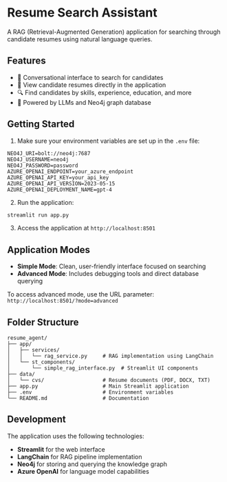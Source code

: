 # Resume Search Assistant

A RAG (Retrieval-Augmented Generation) application for searching through candidate resumes using natural language queries.

## Features

- 💬 Conversational interface to search for candidates
- 📄 View candidate resumes directly in the application
- 🔍 Find candidates by skills, experience, education, and more
- 🧠 Powered by LLMs and Neo4j graph database

## Getting Started

1. Make sure your environment variables are set up in the `.env` file:

```
NEO4J_URI=bolt://neo4j:7687
NEO4J_USERNAME=neo4j
NEO4J_PASSWORD=password
AZURE_OPENAI_ENDPOINT=your_azure_endpoint
AZURE_OPENAI_API_KEY=your_api_key
AZURE_OPENAI_API_VERSION=2023-05-15
AZURE_OPENAI_DEPLOYMENT_NAME=gpt-4
```

2. Run the application:

```bash
streamlit run app.py
```

3. Access the application at `http://localhost:8501`

## Application Modes

- **Simple Mode**: Clean, user-friendly interface focused on searching
- **Advanced Mode**: Includes debugging tools and direct database querying

To access advanced mode, use the URL parameter: `http://localhost:8501/?mode=advanced`

## Folder Structure

```
resume_agent/
├── app/
│   ├── services/
│   │   └── rag_service.py     # RAG implementation using LangChain
│   └── st_components/
│       └── simple_rag_interface.py  # Streamlit UI components
├── data/
│   └── cvs/                   # Resume documents (PDF, DOCX, TXT)
├── app.py                     # Main Streamlit application
├── .env                       # Environment variables
└── README.md                  # Documentation
```

## Development

The application uses the following technologies:

- **Streamlit** for the web interface
- **LangChain** for RAG pipeline implementation
- **Neo4j** for storing and querying the knowledge graph
- **Azure OpenAI** for language model capabilities
